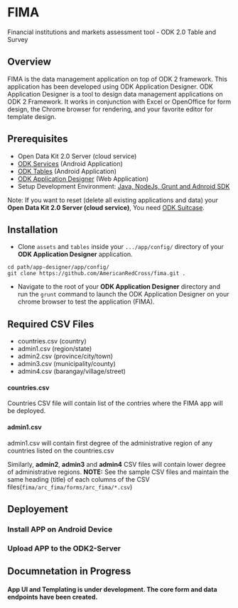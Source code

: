 # FIMA
Financial institutions and markets assessment tool - ODK 2.0 Table and Survey

## Overview 
FIMA is the data management application on top of ODK 2 framework. This application has been developed using ODK Application Designer. ODK Application Designer is a tool to design data management applications on ODK 2 Framework. It works in conjunction with Excel or OpenOffice for form design, the Chrome browser for rendering, and your favorite editor for template design.

## Prerequisites
- Open Data Kit 2.0 Server (cloud service)
- [ODK Services](https://docs.opendatakit.org/odk2/services-intro/) (Android Application)
- [ODK Tables](https://docs.opendatakit.org/odk2/tables-intro/) (Android Application)
- [ODK Application Designer](https://docs.opendatakit.org/odk2/app-designer-intro/) (Web Application)
- Setup Development Environment: [Java, NodeJs, Grunt and Adnroid SDK](https://docs.opendatakit.org/odk2/app-designer-setup/) 

Note: If you want to reset (delete all existing applications and data) your **Open Data Kit 2.0 Server (cloud service)**, You need [ODK Suitcase](https://docs.opendatakit.org/odk2/suitcase-install/).


## Installation
- Clone `assets` and `tables` inside your `.../app/config/` directory of your **ODK Application Designer** application.
```
cd path/app-designer/app/config/
git clone https://github.com/AmericanRedCross/fima.git .
```
- Navigate to the root of your **ODK Application Designer** directory and run the `grunt` command to launch the ODK Application Designer on your chrome browser to test the application (FIMA).

## Required CSV Files
- countries.csv (country)
- admin1.csv (region/state)
- admin2.csv (province/city/town)
- admin3.csv (municipality/county)
- admin4.csv (barangay/village/street)

#### countries.csv
Countries CSV file will contain list of the contries where the FIMA app will be deployed.

#### admin1.csv
admin1.csv will contain first degree of the administrative region of any countries listed on the countries.csv

Similarly, **admin2**, **admin3** and **admin4** CSV files will contain lower degree of administrative regions. 
**NOTE:** See the sample CSV files and maintain the same heading (title) of each columns of the CSV files(`fima/arc_fima/forms/arc_fima/*.csv`)

## Deployement

### Install APP on Android Device

### Upload APP to the ODK2-Server



## Documnetation in Progress

#### App UI and Templating is under development. The core form and data endpoints have been created.

